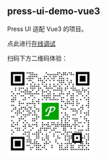 ## press-ui-demo-vue3

Press UI 适配 Vue3 的项目。

点此进行[在线调试](https://stackblitz.com/~/github.com/novlan1/press-ui-demo-vue3)

扫码下方二维码体验：

<img src="./image/demo-vue3.gif" width="200" />
